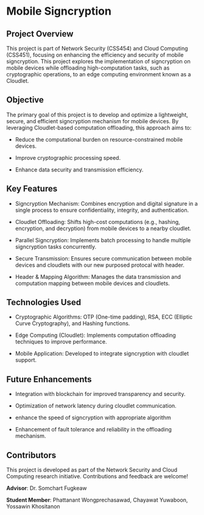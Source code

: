 # Mobile Signcryption

## Project Overview

This project is part of Network Security (CSS454) and Cloud Computing (CSS451), focusing on enhancing the efficiency and security of mobile signcryption. This project explores the implementation of signcryption on mobile devices while offloading high-computation tasks, such as cryptographic operations, to an edge computing environment known as a Cloudlet.

## Objective

The primary goal of this project is to develop and optimize a lightweight, secure, and efficient signcryption mechanism for mobile devices. By leveraging Cloudlet-based computation offloading, this approach aims to:

- Reduce the computational burden on resource-constrained mobile devices.

- Improve cryptographic processing speed.

- Enhance data security and transmission efficiency.

## Key Features

- Signcryption Mechanism: Combines encryption and digital signature in a single process to ensure confidentiality, integrity, and authentication.

- Cloudlet Offloading: Shifts high-cost computations (e.g., hashing, encryption, and decryption) from mobile devices to a nearby cloudlet.

- Parallel Signcryption: Implements batch processing to handle multiple signcryption tasks concurrently.

- Secure Transmission: Ensures secure communication between mobile devices and cloudlets with our new purposed protocal with header.

- Header & Mapping Algorithm: Manages the data transmission and computation mapping between mobile devices and cloudlets.

## Technologies Used

- Cryptographic Algorithms: OTP (One-time padding), RSA, ECC (Elliptic Curve Cryptography), and Hashing functions.

- Edge Computing (Cloudlet): Implements computation offloading techniques to improve performance.

- Mobile Application: Developed to integrate signcryption with cloudlet support.

## Future Enhancements

- Integration with blockchain for improved transparency and security.

- Optimization of network latency during cloudlet communication.

- enhance the speed of signcryption with appropriate algorithm

- Enhancement of fault tolerance and reliability in the offloading mechanism.

## Contributors

This project is developed as part of the Network Security and Cloud Computing research initiative. Contributions and feedback are welcome!

**Advisor**: Dr. Somchart Fugkeaw

**Student Member**: Phattanant Wongprechasawad, Chayawat Yuwaboon, Yossawin Khositanon

